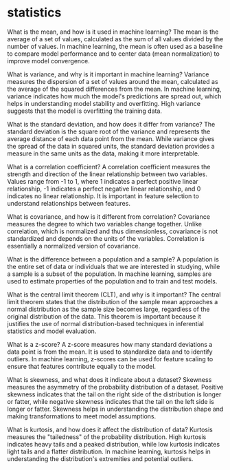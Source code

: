 # statistics


What is the mean, and how is it used in machine learning?
The mean is the average of a set of values, calculated as the sum of all values divided by the number of values. In machine learning, the mean is often used as a baseline to compare model performance and to center data (mean normalization) to improve model convergence.

What is variance, and why is it important in machine learning?
Variance measures the dispersion of a set of values around the mean, calculated as the average of the squared differences from the mean. In machine learning, variance indicates how much the model's predictions are spread out, which helps in understanding model stability and overfitting. High variance suggests that the model is overfitting the training data.

What is the standard deviation, and how does it differ from variance?
The standard deviation is the square root of the variance and represents the average distance of each data point from the mean. While variance gives the spread of the data in squared units, the standard deviation provides a measure in the same units as the data, making it more interpretable.

What is a correlation coefficient?
A correlation coefficient measures the strength and direction of the linear relationship between two variables. Values range from -1 to 1, where 1 indicates a perfect positive linear relationship, -1 indicates a perfect negative linear relationship, and 0 indicates no linear relationship. It is important in feature selection to understand relationships between features.

What is covariance, and how is it different from correlation?
Covariance measures the degree to which two variables change together. Unlike correlation, which is normalized and thus dimensionless, covariance is not standardized and depends on the units of the variables. Correlation is essentially a normalized version of covariance.

What is the difference between a population and a sample?
A population is the entire set of data or individuals that we are interested in studying, while a sample is a subset of the population. In machine learning, samples are used to estimate properties of the population and to train and test models.

What is the central limit theorem (CLT), and why is it important?
The central limit theorem states that the distribution of the sample mean approaches a normal distribution as the sample size becomes large, regardless of the original distribution of the data. This theorem is important because it justifies the use of normal distribution-based techniques in inferential statistics and model evaluation.

What is a z-score?
A z-score measures how many standard deviations a data point is from the mean. It is used to standardize data and to identify outliers. In machine learning, z-scores can be used for feature scaling to ensure that features contribute equally to the model.

What is skewness, and what does it indicate about a dataset?
Skewness measures the asymmetry of the probability distribution of a dataset. Positive skewness indicates that the tail on the right side of the distribution is longer or fatter, while negative skewness indicates that the tail on the left side is longer or fatter. Skewness helps in understanding the distribution shape and making transformations to meet model assumptions.

What is kurtosis, and how does it affect the distribution of data?
Kurtosis measures the "tailedness" of the probability distribution. High kurtosis indicates heavy tails and a peaked distribution, while low kurtosis indicates light tails and a flatter distribution. In machine learning, kurtosis helps in understanding the distribution's extremities and potential outliers.

